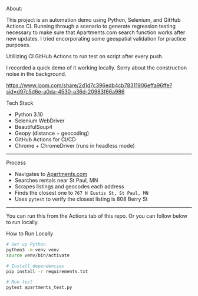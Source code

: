 About:

This project is an automation demo using Python, Selenium, and GitHub Actions CI. Running through a scenario to generate regression testing necessary to make sure that Apartments.com search function works after new updates. I tried encorporating some geospatial validation for practice purposes.

Utillizing CI GitHub Actions to run test on script after every push.

I recorded a quick demo of it working locally. Sorry about the construction noise in the background.

https://www.loom.com/share/2d1d7c396edb4cb78311906effa96ffe?sid=d97c5d6e-a0da-4530-a36d-20983f66a986

Tech Stack

- Python 3.10
- Selenium WebDriver
- BeautifulSoup4
- Geopy (distance + geocoding)
- GitHub Actions for CI/CD
- Chrome + ChromeDriver (runs in headless mode)

---

Process

- Navigates to [Apartments.com](https://www.apartments.com)
- Searches rentals near St Paul, MN
- Scrapes listings and geocodes each address
- Finds the closest one to `767 N Eustis St, St Paul, MN`
- Uses `pytest` to verify the closest listing is 808 Berry St

---

You can run this from the Actions tab of this repo. Or you can follow below to run locally.

How to Run Locally

```bash
# Set up Python
python3 -m venv venv
source venv/bin/activate

# Install dependencies
pip install -r requirements.txt

# Run test
pytest apartments_test.py
```
